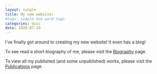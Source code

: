 ```yaml
---
layout: single
title: My new website!
#tags: simple one word tags
categories: misc
date: 2020-07-19
---
```


I've finally got around to creating my new website! It even has a blog!

To see read a short biography of me, please visit the [Biography](
/biography.html)
page.

To view all my published (and some unpublished) works, please visit the
[Publications](/publications.html) page.
